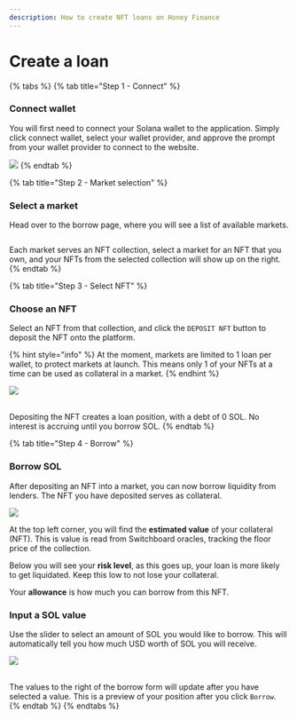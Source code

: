 ```yaml
---
description: How to create NFT loans on Honey Finance
---
```


# Create a loan

{% tabs %}
{% tab title="Step 1 - Connect" %}
### Connect wallet

You will first need to connect your Solana wallet to the application. Simply click connect wallet, select your wallet provider, and approve the prompt from your wallet provider to connect to the website.

![](<../../.gitbook/assets/image (6).png>)
{% endtab %}

{% tab title="Step 2 - Market selection" %}
### Select a market

Head over to the borrow page, where you will see a list of available markets.

<figure><img src="../../.gitbook/assets/image (2) (2).png" alt=""><figcaption></figcaption></figure>

Each market serves an NFT collection, select a market for an NFT that you own, and your NFTs from the selected collection will show up on the right.
{% endtab %}

{% tab title="Step 3 - Select NFT" %}
### Choose an NFT

Select an NFT from that collection, and click the `DEPOSIT NFT` button to deposit the NFT onto the platform.&#x20;

{% hint style="info" %}
At the moment, markets are limited to 1 loan per wallet, to protect markets at launch. This means only 1 of your NFTs at a time can be used as collateral in a market.
{% endhint %}

![](<../../.gitbook/assets/image (11).png>)

\
Depositing the NFT creates a loan position, with a debt of 0 SOL. No interest is accruing until you borrow SOL.
{% endtab %}

{% tab title="Step 4 - Borrow" %}
### Borrow SOL&#x20;

After depositing an NFT into a market, you can now borrow liquidity from lenders. The NFT you have deposited serves as collateral.

![](<../../.gitbook/assets/image (5).png>)

At the top left corner, you will find the **estimated value** of your collateral (NFT). This is value is read from Switchboard oracles, tracking the floor price of the collection.



Below you will see your **risk level**, as this goes up, your loan is more likely to get liquidated. Keep this low to not lose your collateral.



Your **allowance** is how much you can borrow from this NFT.



### Input a SOL value

Use the slider to select an amount of SOL you would like to borrow. This will automatically tell you how much USD worth of SOL you will receive.

![](<../../.gitbook/assets/image (9).png>)

\
The values to the right of the borrow form will update after you have selected a value. This is a preview of your position after you click `Borrow`.
{% endtab %}
{% endtabs %}


